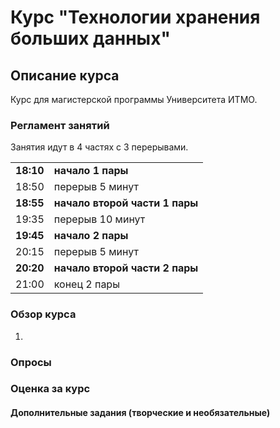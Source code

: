 # Курс "Технологии хранения больших данных"
            
## Описание курса
Курс для магистерской программы Университета ИТМО.

### Регламент занятий
Занятия идут в 4 частях с 3 перерывами.    
  
|||
|---|---|
|**18:10**|**начало 1 пары**|      
|18:50|перерыв 5 минут| 
|**18:55**|**начало второй части 1 пары**|      
|19:35|перерыв 10 минут|       
|**19:45**|**начало 2 пары**|       
|20:15|перерыв 5 минут|       
|**20:20**|**начало второй части 2 пары**|     
|21:00|конец 2 пары|            


### Обзор курса

1. 


### Опросы 



### Оценка за курc       
     


#### Дополнительные задания (творческие и необязательные)

